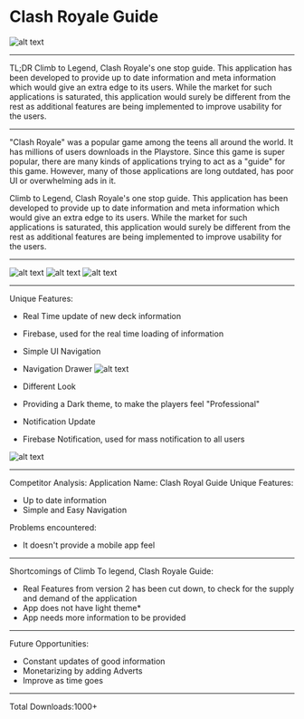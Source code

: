 # Clash Royale Guide
![alt text](https://asifexplore.com/img/new/cr_guide.jpg)
<hr>

TL;DR
Climb to Legend, Clash Royale's one stop guide. This application has been developed to provide up to date information and meta information which would give an extra edge to its users. While the market for such applications is saturated, this application would surely be different from the rest as additional features are being implemented to improve usability for the users.
<hr>

"Clash Royale" was a popular game among the teens all around the world. It has millions of users downloads in the Playstore. Since this game is super popular, there are many kinds of applications trying to act as a "guide" for this game. However, many of those applications are long outdated, has poor UI or overwhelming ads in it.

Climb to Legend, Clash Royale's one stop guide. This application has been developed to provide up to date information and meta information which would give an extra edge to its users. While the market for such applications is saturated, this application would surely be different from the rest as additional features are being implemented to improve usability for the users.
<hr>

![alt text](https://asifexplore.com/img/blog/cr_guide/home.PNG)
![alt text](https://asifexplore.com/img/blog/cr_guide/card_info.PNG)
![alt text](https://asifexplore.com/img/blog/cr_guide/home.PNG)
<hr>

Unique Features:
- Real Time update of new deck information
- Firebase, used for the real time loading of information
- Simple UI Navigation
- Navigation Drawer
![alt text](https://asifexplore.com/img/blog/cr_guide/navigationDrawer.PNG)

- Different Look
- Providing a Dark theme, to make the players feel "Professional"
- Notification Update
- Firebase Notification, used for mass notification to all users

![alt text](https://asifexplore.com/img/blog/cr_guide/firebase_Notification.PNG)
<hr>

Competitor Analysis:
Application Name: Clash Royal Guide
Unique Features:
- Up to date information
- Simple and Easy Navigation

Problems encountered:
- It doesn't provide a mobile app feel
<hr>

Shortcomings of Climb To legend, Clash Royale Guide:
- Real Features from version 2 has been cut down, to check for the supply and demand of the application
- App does not have light theme*
- App needs more information to be provided
<hr>

Future Opportunities:
- Constant updates of good information
- Monetarizing by adding Adverts
- Improve as time goes

<hr>
Total Downloads:1000+
